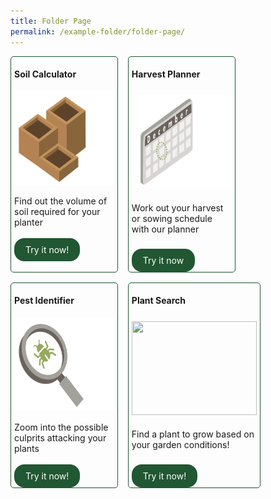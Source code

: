 ```yaml
---
title: Folder Page
permalink: /example-folder/folder-page/
---
```

<style>
	.flexbox {
		display: flex;
		flex-wrap:wrap;
		gap: 1rem;
	}
	
	.item {
		display: flex;
		flex: 0 1 calc(33.3% - 0.5rem)!important;
		flex-direction: column;
		justify-content: space-between;
		border-radius: 5px;
		border: solid 1px #215732;
		padding:0px 5px 0px;
	}
	
	.button-primary {
    background-color: #215732;
    border: 2px solid #215732;
    padding: 0.5rem 1rem;
  	border-radius: 1rem;
		width: fit-content;
    color: white !important;
	  text-decoration: none !important;
	}
</style>

<div class="flexbox">
  <div class="item">
		<h4>Soil Calculator</h4>
	  <img style="height:150px; width:200px" src="/images/Digital%20Tools/soilcalc1.png"><br>
		Find out the volume of soil required for your planter<br>
		<br>
		<a class="button-primary" href="https://staging.dmhtu0pi4p9u7.amplifyapp.com/digital-tools/soilcalculator/">Try it now!</a><br>
	</div>
  <div class="item">
		<h4>Harvest Planner</h4>
		<img style="height:150px; width:200px" src="/images/Digital%20Tools/calendar1.png"><br>
		Work out your harvest or sowing schedule with our planner<br>
			<br>
			<a class="button-primary" href="https://staging.dmhtu0pi4p9u7.amplifyapp.com/digital-tools/sowing-planner/">Try it now</a>
	</div>
		<div class="item">
			<h4>Pest Identifier</h4>
						<img style="height:150px; width:200px" src="/images/Digital%20Tools/pestidcalc.png"><br>
							Zoom into the possible culprits attacking your plants<br>
					<br>
					<a class="button-primary" href="https://staging.dmhtu0pi4p9u7.amplifyapp.com/digital-tools/pestid/">Try it now!</a>
	</div>
  <div class="item">
		<h4>Plant Search</h4>
		<img style="height:150px; width:200px" src=""><br>
		Find a plant to grow based on your garden conditions!<br>
		<br>
		<a class="button-primary" href="https://staging.dmhtu0pi4p9u7.amplifyapp.com/digital-tools/plant-search/">Try it now!</a>
	</div> 
</div>